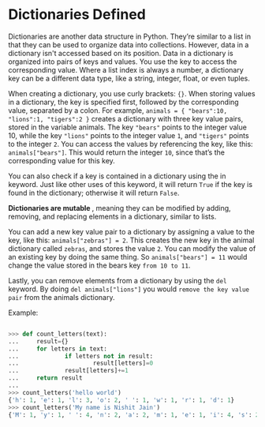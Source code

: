 <h1>Dictionaries Defined</h1>

Dictionaries are another data structure in Python. They’re similar to a list in that they can be used to organize data into collections. However, data in a dictionary isn't accessed based on its position. Data in a dictionary is organized into pairs of keys and values. You use the key to access the corresponding value. Where a list index is always a number, a dictionary key can be a different data type, like a string, integer, float, or even tuples.

When creating a dictionary, you use curly brackets: `{}`. When storing values in a dictionary, the key is specified first, followed by the corresponding value, separated by a colon. For example, `animals = { "bears":10, "lions":1, "tigers":2 }` creates a dictionary with three key value pairs, stored in the variable animals. The key `"bears"` points to the integer value 10, while the key `"lions"` points to the integer value `1`, and `"tigers"` points to the integer `2`. You can access the values by referencing the key, like this: `animals["bears"]`. This would return the integer `10`, since that’s the corresponding value for this key.

You can also check if a key is contained in a dictionary using the in keyword. Just like other uses of this keyword, it will return `True` if the key is found in the dictionary; otherwise it will return `False`.

<b>Dictionaries are mutable </b>, meaning they can be modified by adding, removing, and replacing elements in a dictionary, similar to lists.

You can add a new key value pair to a dictionary by assigning a value to the key, like this: `animals["zebras"] = 2`. This creates the new key in the animal dictionary called `zebras`, and stores the value `2`. You can modify the value of an existing key by doing the same thing. So `animals["bears"] = 11` would change the value stored in the bears key `from 10 to 11`. 

Lastly, you can remove elements from a dictionary by using the `del` keyword. By doing `del animals["lions"]` you would `remove the key value pair` from the animals dictionary.

Example:
```python

>>> def count_letters(text):
...     result={}
...     for letters in text:
...             if letters not in result:
...                     result[letters]=0
...             result[letters]+=1
...     return result
... 
>>> count_letters('hello world')
{'h': 1, 'e': 1, 'l': 3, 'o': 2, ' ': 1, 'w': 1, 'r': 1, 'd': 1}
>>> count_letters('My name is Nishit Jain')
{'M': 1, 'y': 1, ' ': 4, 'n': 2, 'a': 2, 'm': 1, 'e': 1, 'i': 4, 's': 2, 'N': 1, 'h': 1, 't': 1, 'J': 1}

```
